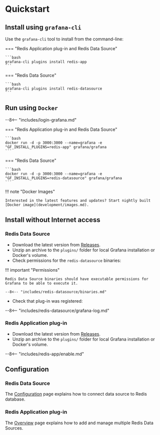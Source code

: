 # Quickstart

## Install using `grafana-cli`

Use the `grafana-cli` tool to install from the command-line:

=== "Redis Application plug-in and Redis Data Source"

    ```bash
    grafana-cli plugins install redis-app
    ```

=== "Redis Data Source"

    ```bash
    grafana-cli plugins install redis-datasource
    ```

## Run using `Docker`

--8<-- "includes/login-grafana.md"

=== "Redis Application plug-in and Redis Data Source"

    ```bash
    docker run -d -p 3000:3000 --name=grafana -e "GF_INSTALL_PLUGINS=redis-app" grafana/grafana
    ```

=== "Redis Data Source"

    ```bash
    docker run -d -p 3000:3000 --name=grafana -e "GF_INSTALL_PLUGINS=redis-datasource" grafana/grafana
    ```

!!! note "Docker Images"

    Interested in the latest features and updates? Start nightly built [Docker image](development/images.md).

## Install without Internet access

### Redis Data Source

- Download the latest version from [Releases](https://github.com/RedisGrafana/grafana-redis-datasource/releases).
- Unzip an archive to the `plugins/` folder for local Grafana installation or Docker's volume.
- Check permissions for the `redis-datasource` binaries:

!!! important "Permissions"

    Redis Data Source binaries should have executable permissions for Grafana to be able to execute it.

    --8<-- "includes/redis-datasource/binaries.md"

- Check that plug-in was registered:

--8<-- "includes/redis-datasource/grafana-log.md"

### Redis Application plug-in

- Download the latest version from [Releases](https://github.com/RedisGrafana/grafana-redis-app/releases).
- Unzip an archive to the `plugins/` folder for local Grafana installation or Docker's volume.

--8<-- "includes/redis-app/enable.md"

## Configuration

### Redis Data Source

The [Configuration](redis-datasource/configuration.md) page explains how to connect data source to Redis database.

### Redis Application plug-in

The [Overview](redis-app/overview.md) page explains how to add and manage multiple Redis Data Sources.
